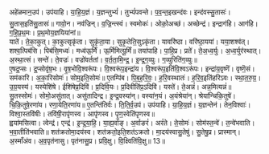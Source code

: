 

  
अहे॑ळमान॒उप॑। उप॑याहि। या॒हि॒य॒ज्ञं। य॒ज्ञन्तुभ्यं॑। तुभ्यं॑पवन्ते। प॒व॒न्त॒इखन्द॑वः। इन्द॑वस्सु॒तासः॑। सु॒तास॒इति॑सु॒तासः॑॥ गावो॒न। नव॑ज्रिन्। व॒ज्रि॒न्त्स्वं। स्वमोकः॑। ओको॒अच्छ॑। अच्छेन्द्र॑। इन्द्राग॑हि। आग॑हि। ग॒हि॒प्र॒थ॒मः। प्र॒थ॒मोय॒ज्ञयिया॑नां॥  
याते॑। ते॒का॒कुत्। का॒कुत्सृकृ॑ता। सुकृ॑ता॒या। सुकृ॒तेति॒सुऽकृ॑ता। यावरि॑ष्ठा। वरि॑ष्ठा॒यया॑। यया॒शश्व॑त्। शश्व॒त्पिब॑सि। पिब॑सि॒मध्वः॑। मध्व॑ऊ॒र्मिं। ऊ॒र्मिमित्यू॒र्मिं॥ तया॑पाहि। पा॒हि॒प्र। प्रते॑। ते॒अ॒ध्व॒र्युः। अ॒ध्व॒र्युर॑स्थात्। अ॒स्था॒त्सं। सन्ते॑। ते॒वज्रः॑। वज्रो॑वर्ततां। व॒र्त॒ता॒मि॒न्द्र॒। इ॒न्द्र॒ग॒व्युः। ग॒व्युरिति॑ग॒व्युः॥  
ए॒षद्र॒प्सः। द्र॒प्सोवृ॑ष॒भः। वृ॒ष॒भोवि॒श्वरू॑पः। वि॒श्वरू॑प॒इन्द्रा॑य। वि॒श्वरू॑प॒इति॑वि॒श्वऽरू॑पः। इन्द्रा॑य॒वृष्णॆ॑। वृष्णॆ॒सं। सम॑कारि। अ॒का॒रिसोमः॑। सोम॒इति॒सोमः॑॥ ए॒तम्पि॑ब। पि॒ब॒ह॒रि॒वः॒। ह॒रि॒वस्थातः॑। ह॒रि॒व॒इति॑हरिऽवः। स्था॒त॒रु॒ग्र॒। उ॒ग्र॒यस्य॑। यस्येशि॑षे। ईशि॑षेप्र॒दिवि॑। प्र॒दिवि॒यः। प्र॒दिवीति॑प्र॒ऽदिवि॑। यस्ते॑। ते॒अन्नं॑। अन्न॒मित्यन्नं॑॥  
सु॒तस्सोमः॑। सोमो॒असु॑तात्। असु॑तादिन्द्र। इ॒न्द्र॒वस्या॑न्। वस्या॑न॒यं। अ॒यंश्रेया॑न्। श्रेया॑न्चिकि॒तुषे॑। चि॒कि॒तुषे॒रणा॑य। रणा॒येति॒रणा॑य॥ ए॒तन्ति॑तिर्वः। ति॒ति॒र्व॒उप॑। उप॑याहि। या॒हि॒य॒ज्ञं। य॒ज्ञन्तेन॑। तेन॒विश्वाः॑। विश्वा॒स्तवि॑षीः। तवि॑षी॒रापृ॑णस्व। आपृ॑णस्व। पृ॒ण॒स्वेति॑पृणस्व॥  
ह्वया॑मसित्वा। त्वेन्द्र॑। एन्द्र॑। इ॒न्द्र॒या॒हि॒। या॒ह्य॒र्वाङ्। अ॒र्वाङरं॑। अरं॑ते। ते॒सोमः॑। सोम॑स्त॒न्वे॑। त॒न्वे॑भवाति। भ॒वा॒तीति॑भवाति॥ शत॑क्रतोमा॒दय॑स्व। शत॑क्रतो॒इति॒शत॑ऽक्रतो। मा॒दय॑स्वासु॒तेषु॑। सु॒तेषु॒प्र। प्रास्मान्। अ॒स्माँअ॑व। अ॒व॒पृत॑नासु। पृत॑नासु॒प्र। प्रवि॒क्षु। वि॒क्ष्विति॑वि॒क्षु॥ 13॥  
